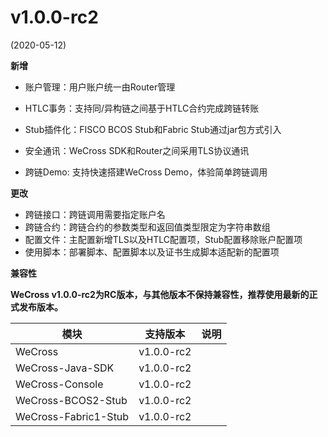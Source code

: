 # v1.0.0-rc2

(2020-05-12)

**新增**

- 账户管理：用户账户统一由Router管理

- HTLC事务：支持同/异构链之间基于HTLC合约完成跨链转账
- Stub插件化：FISCO BCOS Stub和Fabric Stub通过jar包方式引入
- 安全通讯：WeCross SDK和Router之间采用TLS协议通讯
- 跨链Demo: 支持快速搭建WeCross Demo，体验简单跨链调用

**更改**

- 跨链接口：跨链调用需要指定账户名
- 跨链合约：跨链合约的参数类型和返回值类型限定为字符串数组
- 配置文件：主配置新增TLS以及HTLC配置项，Stub配置移除账户配置项
- 使用脚本：部署脚本、配置脚本以及证书生成脚本适配新的配置项

**兼容性**

**WeCross v1.0.0-rc2为RC版本，与其他版本不保持兼容性，推荐使用最新的正式发布版本。**

|    模块              | 支持版本         | 说明                  |
| ---------------------| ----------------| ---------------------|
| WeCross              | v1.0.0-rc2      |                      |
| WeCross-Java-SDK     | v1.0.0-rc2      |                      |
| WeCross-Console      | v1.0.0-rc2      |                      |
| WeCross-BCOS2-Stub   | v1.0.0-rc2      |                      |
| WeCross-Fabric1-Stub | v1.0.0-rc2      |                      |